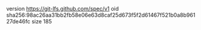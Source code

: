 version https://git-lfs.github.com/spec/v1
oid sha256:98ac26aa31bb2fb58e06e63d8caf25d673f5f2d61467f521b0a8b96127de46fc
size 185
